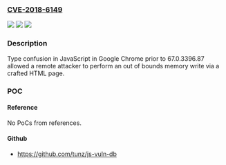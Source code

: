 ### [CVE-2018-6149](https://cve.mitre.org/cgi-bin/cvename.cgi?name=CVE-2018-6149)
![](https://img.shields.io/static/v1?label=Product&message=Chrome&color=blue)
![](https://img.shields.io/static/v1?label=Version&message=%3C%2067.0.3396.87%20&color=brighgreen)
![](https://img.shields.io/static/v1?label=Vulnerability&message=Type%20Confusion&color=brighgreen)

### Description

Type confusion in JavaScript in Google Chrome prior to 67.0.3396.87 allowed a remote attacker to perform an out of bounds memory write via a crafted HTML page.

### POC

#### Reference
No PoCs from references.

#### Github
- https://github.com/tunz/js-vuln-db

